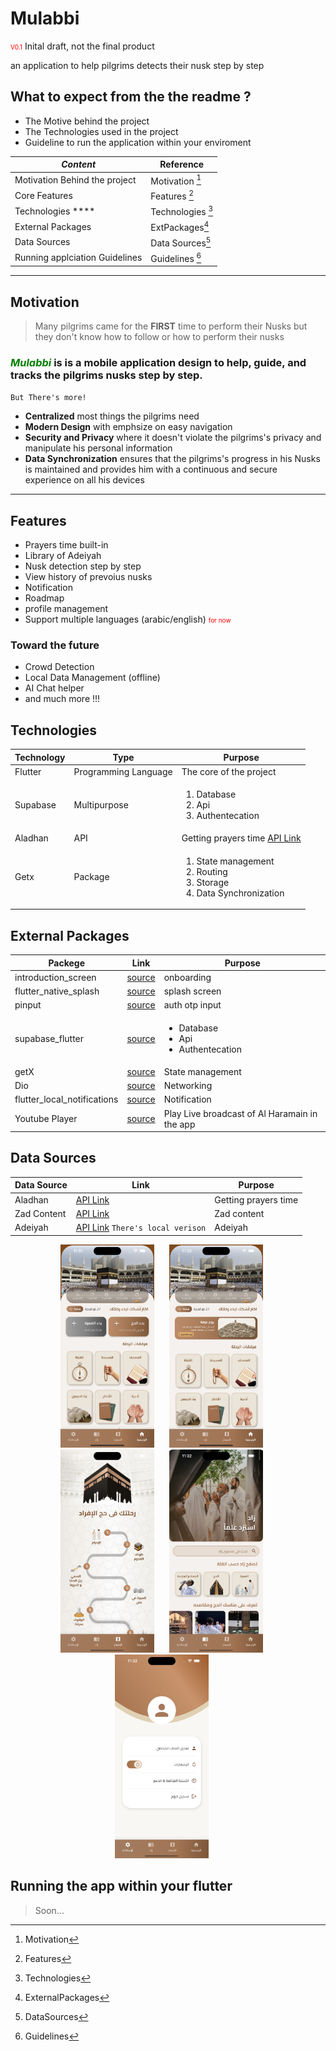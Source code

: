 # Mulabbi

<p style="">
<span style="color:red; font-size: 10px">V0.1</span>
Inital draft, not the final product
</p>
an application to help pilgrims detects their nusk step by step

## What to expect from the the readme ?

- The Motive behind the project
- The Technologies used in the project
- Guideline to run the application within your enviroment

| **_Content_**                  | Reference         |
| ------------------------------ | ----------------- |
| Motivation Behind the project  | Motivation [^1]   |
| Core Features                  | Features [^2]     |
| Technologies \*\*\*\*          | Technologies [^3] |
| External Packages              | ExtPackages[^4]   |
| Data Sources                   | Data Sources[^5]  |
| Running applciation Guidelines | Guidelines [^6]   |

---

[^1]: Motivation

## Motivation

> <span >Many pilgrims came for the **FIRST** time to perform their Nusks but they don't know how to follow or how to perform their nusks</span>

### <span style="color:green;">**_Mulabbi_**</span> is is a mobile application design to help, guide, and tracks the pilgrims nusks step by step.

`But There's more!`

- **Centralized** most things the pilgrims need
- **Modern Design** with emphsize on easy navigation
- **Security and Privacy** where it doesn't violate the pilgrims's privacy and manipulate his personal information
- **Data Synchronization** ensures that the pilgrims's progress in his Nusks is maintained and provides him with a continuous and secure experience on all his devices 

---

[^2]: Features

## Features

- Prayers time built-in
- Library of Adeiyah
- Nusk detection step by step
- View history of prevoius nusks
- Notification
- Roadmap
- profile management
- Support multiple languages (arabic/english) <span style="color:red; font-size:10px;">for now</span>

### Toward the future

- Crowd Detection
- Local Data Management (offline)
- AI Chat helper
- and much more !!!

[^3]: Technologies

## Technologies

| Technology      | Type                 | Purpose                                                                                                                                                                                   |
| --------------- | -------------------- | ----------------------------------------------------------------------------------------------------------------------------------------------------------------------------------------- |
| Flutter         | Programming Language | The core of the project                                       |
| Supabase        | Multipurpose         | <ol><li>Database</li><li>Api</li><li>Authentecation</li></ol> |
| Aladhan         | API                  | Getting prayers time [API Link](https://api.aladhan.com/v1/timingsByAddress/${date}?address=Makkah%2C+Saudi+Arabia&method=4&shafaq=general&latitudeAdjustmentMethod=1&calendarMethod=UAQ) |
| Getx            | Package              | <ol><li>State management</li><li>Routing</li><li>Storage</li><li>Data Synchronization</li></ol> |

[^4]: ExternalPackages
## External Packages

| Packege                     | Link                                                           | Purpose                                                       |
| --------------------------- | -------------------------------------------------------------- | ------------------------------------------------------------- |
| introduction_screen         | [source](https://pub.dev/packages/introduction_screen)         | onboarding                                                    |
| flutter_native_splash       | [source](https://pub.dev/packages/flutter_native_splash)       | splash screen                                                 |
| pinput                      | [source](https://pub.dev/packages/pinput)                      | auth otp input                                                |
| supabase_flutter            | [source](https://pub.dev/packages/supabase_flutter)            | <ul><li>Database</li><li>Api</li><li>Authentecation</li></ul> |
| getX                        | [source](https://pub.dev/packages/get)                         | State management                                              |
| Dio                         | [source](https://pub.dev/packages/dio)                         | Networking                                                    |
| flutter_local_notifications | [source](https://pub.dev/packages/flutter_local_notifications) | Notification                                                  |
| Youtube Player              | [source](https://pub.dev/packages/youtube_player_flutter)      | Play Live broadcast of Al Haramain in the app                 |


[^5]: DataSources
## Data Sources

| Data Source | Link                                                                                                                                                                 | Purpose              |
| ----------- | -------------------------------------------------------------------------------------------------------------------------------------------------------------------- | -------------------- |
| Aladhan     | [API Link](https://api.aladhan.com/v1/timingsByAddress/${date}?address=Makkah%2C+Saudi+Arabia&method=4&shafaq=general&latitudeAdjustmentMethod=1&calendarMethod=UAQ) | Getting prayers time |
| Zad Content | [API Link](https://mulabbi-api.vercel.app/api/contents)                                                                                                              | Zad content          |
| Adeiyah     | [API Link](https://68297d8b6075e87073a69d31.mockapi.io/duas) `There's local verison`                                                                                 | Adeiyah              |

[^6]: Guidelines
<p align="center">
<img width="150" alt="Screen" src="WhatsApp Image 2025-06-23 at 11.33.24 PM (2).jpeg" style="margin-right: 20px;"/>
<img width="150" alt="Screen" src="WhatsApp Image 2025-06-23 at 11.33.24 PM (1).jpeg" style="margin-right: 20px;" />
<img width="150" alt="Screen" src="WhatsApp Image 2025-06-23 at 11.33.24 PM.jpeg" style="margin-right: 20px;"/>
<img width="150" alt="Screen" src="WhatsApp Image 2025-06-23 at 11.33.25 PM (1).jpeg" style="margin-right: 20px;"/>
<img width="150" alt="Screen" src="WhatsApp Image 2025-06-23 at 11.33.25 PM.jpeg" style="margin-right: 20px;" />
</p>




## Running the app within your flutter

> Soon...
